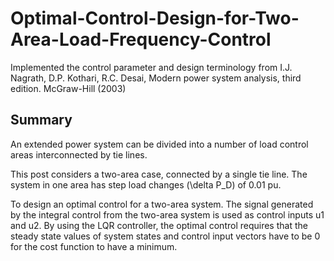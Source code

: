 # Optimal-Control-Design-for-Two-Area-Load-Frequency-Control
Implemented the control parameter and design terminology from I.J. Nagrath, D.P. Kothari, R.C. Desai, Modern power system analysis, third edition. McGraw-Hill (2003)

## Summary
An extended power system can be divided into a number of load control areas interconnected by tie lines.

This post considers a two-area case, connected by a single tie line. The system in one area has step load changes (\delta P_D) of 0.01 pu.

To design an optimal control for a two-area system. The signal generated by the integral control from the two-area system is used as control inputs u1 and u2.
By using the LQR controller, the optimal control requires that the steady state values of system states and control input vectors have to be 0 for the cost function to have a minimum.



